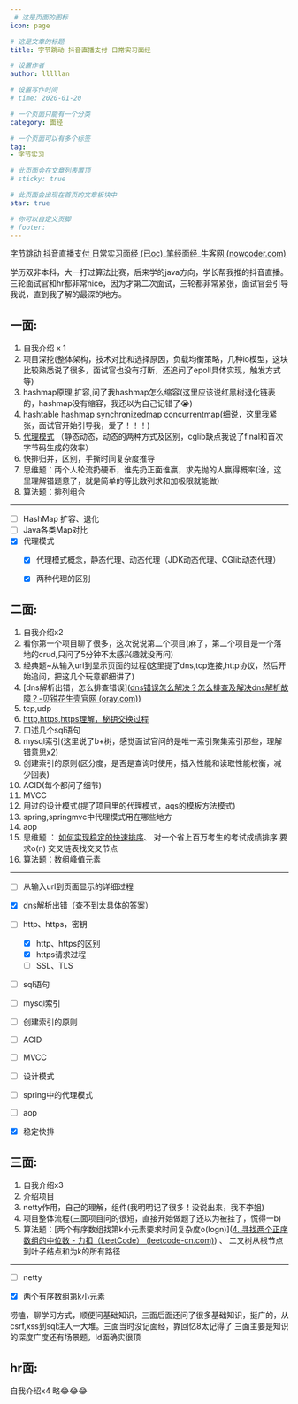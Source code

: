 ```yaml
---
 # 这是页面的图标
icon: page

# 这是文章的标题
title: 字节跳动 抖音直播支付 日常实习面经

# 设置作者
author: lllllan

# 设置写作时间
# time: 2020-01-20

# 一个页面只能有一个分类
category: 面经

# 一个页面可以有多个标签
tag:
- 字节实习

# 此页面会在文章列表置顶
# sticky: true

# 此页面会出现在首页的文章板块中
star: true

# 你可以自定义页脚
# footer: 
---
```




[字节跳动 抖音直播支付 日常实习面经 (已oc)_笔经面经_牛客网 (nowcoder.com)](https://www.nowcoder.com/discuss/816404?type=2&order=3&pos=1&page=2&source_id=discuss_tag_nctrack&channel=-1&ncTraceId=54dc7a9f0e894e9eba08bb844d43d679.4532.16487083812994999&gio_id=C04414E246388416475DED5620E560A6-1648708382329)



学历双非本科，大一打过算法比赛，后来学的java方向，学长帮我推的抖音直播。三轮面试官和hr都非常nice，因为才第二次面试，三轮都非常紧张，面试官会引导我说，直到我了解的最深的地方。 





## 一面: 

1. 自我介绍 x 1 
2. 项目深挖(整体架构，技术对比和选择原因，负载均衡策略，几种io模型，这块比较熟悉说了很多，面试官也没有打断，还追问了epoll具体实现，触发方式等) 
3. hashmap原理,扩容,问了我hashmap怎么缩容(这里应该说红黑树退化链表的，hashmap没有缩容，我还以为自己记错了😭) 
4. hashtable hashmap synchronizedmap concurrentmap(细说，这里我紧张，面试官开始引导我，爱了！！！) 
5. [代理模式](../../framework/design-pattern/agent/) （静态动态，动态的两种方式及区别，cglib缺点我说了final和首次字节码生成的效率） 
6. 快排归并，区别，手撕时间复杂度推导 
7. 思维题：两个人轮流扔硬币，谁先扔正面谁赢，求先抛的人赢得概率(淦，这里理解错题意了，就是简单的等比数列求和加极限就能做) 
8. 算法题：排列组合

----



- [ ] HashMap 扩容、退化
- [ ] Java各类Map对比
- [x] 代理模式
    - [x]  代理模式概念，静态代理、动态代理（JDK动态代理、CGlib动态代理）
    - [x]  两种代理的区别





## 二面: 

1. 自我介绍x2 
2. 看你第一个项目聊了很多，这次说说第二个项目(麻了，第二个项目是一个落地的crud,只问了5分钟不太感兴趣就没再问) 
3. 经典题~从输入url到显示页面的过程(这里提了dns,tcp连接,http协议，然后开始追问，把这几个玩意都细讲了) 
4. [dns解析出错，怎么排查错误]([dns错误怎么解决？怎么排查及解决dns解析故障？-贝锐花生壳官网 (oray.com)](https://hsk.oray.com/news/7898.html))
5. tcp,udp 
6. [http,https,https理解，秘钥交换过程](../../cs-basic/network/http-and-https/)
7. 口述几个sql语句 
8. mysql索引(这里说了b+树，感觉面试官问的是唯一索引聚集索引那些，理解错意思x2) 
9. 创建索引的原则(区分度，是否是查询时使用，插入性能和读取性能权衡，减少回表) 
10. ACID(每个都问了细节) 
11. MVCC 
12. 用过的设计模式(提了项目里的代理模式，aqs的模板方法模式) 
13. spring,springmvc中代理模式用在哪些地方 
14. aop 
15. 思维题 ： [如何实现稳定的快速排序](../../ds-and-algorithms/algorithms/sort/unstable-quick-sort/)、 对一个省上百万考生的考试成绩排序 要求o(n)  交叉链表找交叉节点 
16. 算法题：数组峰值元素 

---



- [ ] 从输入url到页面显示的详细过程
- [x] dns解析出错（查不到太具体的答案）
- [ ] http、https，密钥
  - [x] http、https的区别
  - [x] https请求过程
  - [ ] SSL、TLS

- [ ] sql语句
- [ ] mysql索引
- [ ] 创建索引的原则
- [ ] ACID
- [ ] MVCC
- [ ] 设计模式
- [ ] spring中的代理模式
- [ ] aop
- [x] 稳定快排



## 三面: 

1. 自我介绍x3 
2. 介绍项目 
3. netty作用，自己的理解，组件(我明明记了很多！没说出来，我不李姐) 
4. 项目整体流程(三面项目问的很短，直接开始做题了还以为被挂了，慌得一b) 
5. 算法题：[两个有序数组找第k小元素要求时间复杂度o(logn)]([4. 寻找两个正序数组的中位数 - 力扣（LeetCode） (leetcode-cn.com)](https://leetcode-cn.com/problems/median-of-two-sorted-arrays/)) 、 二叉树从根节点到叶子结点和为k的所有路径 

---



- [ ] netty
- [x] 两个有序数组第k小元素



 唠嗑，聊学习方式，顺便问基础知识，三面后面还问了很多基础知识，挺广的，从csrf,xss到sql注入一大堆。三面当时没记面经，靠回忆8太记得了 
三面主要是知识的深度广度还有场景题，ld面确实很顶 

 

## hr面: 

自我介绍x4 
略😂😂😂
